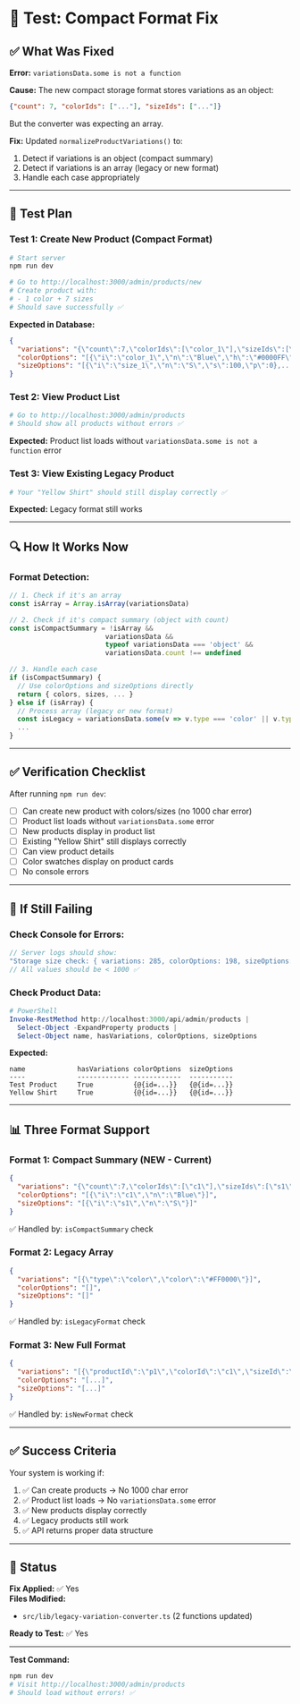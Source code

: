 # 🧪 Test: Compact Format Fix

## ✅ What Was Fixed

**Error:** `variationsData.some is not a function`

**Cause:** The new compact storage format stores variations as an object:
```json
{"count": 7, "colorIds": ["..."], "sizeIds": ["..."]}
```

But the converter was expecting an array.

**Fix:** Updated `normalizeProductVariations()` to:
1. Detect if variations is an object (compact summary)
2. Detect if variations is an array (legacy or new format)
3. Handle each case appropriately

---

## 🧪 Test Plan

### Test 1: Create New Product (Compact Format)
```bash
# Start server
npm run dev

# Go to http://localhost:3000/admin/products/new
# Create product with:
# - 1 color + 7 sizes
# Should save successfully ✅
```

**Expected in Database:**
```json
{
  "variations": "{\"count\":7,\"colorIds\":[\"color_1\"],\"sizeIds\":[\"size_1\",\"size_2\",...]}",
  "colorOptions": "[{\"i\":\"color_1\",\"n\":\"Blue\",\"h\":\"#0000FF\"}]",
  "sizeOptions": "[{\"i\":\"size_1\",\"n\":\"S\",\"s\":100,\"p\":0},...]"
}
```

### Test 2: View Product List
```bash
# Go to http://localhost:3000/admin/products
# Should show all products without errors ✅
```

**Expected:** Product list loads without `variationsData.some is not a function` error

### Test 3: View Existing Legacy Product
```bash
# Your "Yellow Shirt" should still display correctly ✅
```

**Expected:** Legacy format still works

---

## 🔍 How It Works Now

### Format Detection:
```typescript
// 1. Check if it's an array
const isArray = Array.isArray(variationsData)

// 2. Check if it's compact summary (object with count)
const isCompactSummary = !isArray && 
                        variationsData && 
                        typeof variationsData === 'object' && 
                        variationsData.count !== undefined

// 3. Handle each case
if (isCompactSummary) {
  // Use colorOptions and sizeOptions directly
  return { colors, sizes, ... }
} else if (isArray) {
  // Process array (legacy or new format)
  const isLegacy = variationsData.some(v => v.type === 'color' || v.type === 'size')
  ...
}
```

---

## ✅ Verification Checklist

After running `npm run dev`:

- [ ] Can create new product with colors/sizes (no 1000 char error)
- [ ] Product list loads without `variationsData.some` error
- [ ] New products display in product list
- [ ] Existing "Yellow Shirt" still displays correctly
- [ ] Can view product details
- [ ] Color swatches display on product cards
- [ ] No console errors

---

## 🐛 If Still Failing

### Check Console for Errors:
```javascript
// Server logs should show:
"Storage size check: { variations: 285, colorOptions: 198, sizeOptions: 414 }"
// All values should be < 1000 ✅
```

### Check Product Data:
```powershell
# PowerShell
Invoke-RestMethod http://localhost:3000/api/admin/products | 
  Select-Object -ExpandProperty products | 
  Select-Object name, hasVariations, colorOptions, sizeOptions
```

**Expected:**
```
name             hasVariations colorOptions  sizeOptions
----             ------------- ------------  -----------
Test Product     True          {@{id=...}}   {@{id=...}}
Yellow Shirt     True          {@{id=...}}   {@{id=...}}
```

---

## 📊 Three Format Support

### Format 1: Compact Summary (NEW - Current)
```json
{
  "variations": "{\"count\":7,\"colorIds\":[\"c1\"],\"sizeIds\":[\"s1\",\"s2\"]}",
  "colorOptions": "[{\"i\":\"c1\",\"n\":\"Blue\"}]",
  "sizeOptions": "[{\"i\":\"s1\",\"n\":\"S\"}]"
}
```
✅ Handled by: `isCompactSummary` check

### Format 2: Legacy Array
```json
{
  "variations": "[{\"type\":\"color\",\"color\":\"#FF0000\"}]",
  "colorOptions": "[]",
  "sizeOptions": "[]"
}
```
✅ Handled by: `isLegacyFormat` check

### Format 3: New Full Format
```json
{
  "variations": "[{\"productId\":\"p1\",\"colorId\":\"c1\",\"sizeId\":\"s1\",\"sku\":\"...\"}]",
  "colorOptions": "[...]",
  "sizeOptions": "[...]"
}
```
✅ Handled by: `isNewFormat` check

---

## ✅ Success Criteria

Your system is working if:

1. ✅ Can create products → No 1000 char error
2. ✅ Product list loads → No `variationsData.some` error
3. ✅ New products display correctly
4. ✅ Legacy products still work
5. ✅ API returns proper data structure

---

## 🎯 Status

**Fix Applied:** ✅ Yes  
**Files Modified:**
- `src/lib/legacy-variation-converter.ts` (2 functions updated)

**Ready to Test:** ✅ Yes

---

**Test Command:**
```bash
npm run dev
# Visit http://localhost:3000/admin/products
# Should load without errors! ✅
```
